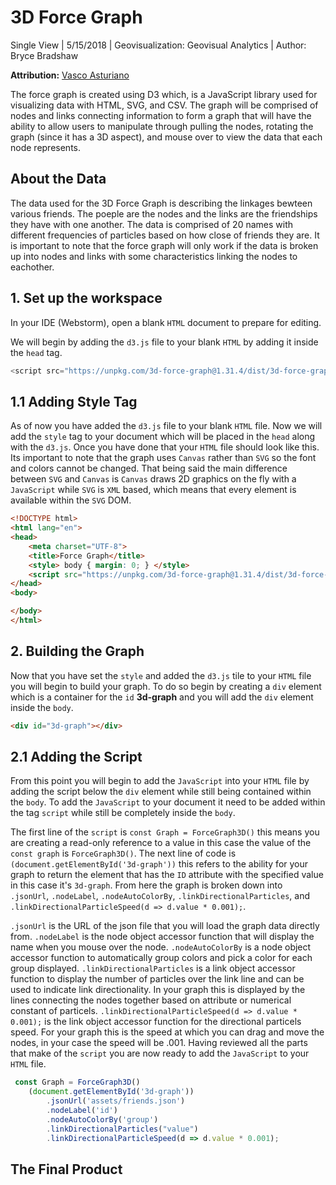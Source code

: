 # 3D Force Graph
Single View | 5/15/2018 | Geovisualization: Geovisual Analytics | Author: Bryce Bradshaw 

**Attribution:** [Vasco Asturiano](https://github.com/vasturiano)

The force graph is created using D3 which, is a JavaScript library used for visualizing data with HTML, SVG, and CSV. The graph will be comprised of nodes and links connecting information to form a graph that will have the ability to allow users to manipulate through pulling the nodes, rotating the graph (since it has a 3D aspect), and mouse over to view the data that each node represents. 

## About the Data
The data used for the 3D Force Graph is describing the linkages bewteen various friends. The poeple are the nodes and the links are the friendships they have with one another. The data is comprised of 20 names with different frequencies of particles based on how close of friends they are. It is important to note that the force graph will only work if the data is broken up into nodes and links with some characteristics linking the nodes to eachother. 

## 1. Set up the workspace

In your IDE (Webstorm), open a blank `HTML` document to prepare for editing.

We will begin by adding the `d3.js` file to your blank `HTML` by adding it inside the `head` tag.

```JavaScript
<script src="https://unpkg.com/3d-force-graph@1.31.4/dist/3d-force-graph.js"></script>
```

## 1.1 Adding Style Tag

As of now you have added the `d3.js` file to your blank `HTML` file. Now we will add the `style` tag to your document which will be placed in the `head` along with the `d3.js`. Once you have done that your `HTML` file should look like this. Its important to note that the graph uses `Canvas` rather than `SVG` so the font and colors cannot be changed. That being said the main difference between `SVG` and `Canvas` is `Canvas` draws 2D graphics on the fly with a `JavaScript` while `SVG` is `XML` based, which means that every element is available within the `SVG` DOM.  

```HTML
<!DOCTYPE html>
<html lang="en">
<head>
    <meta charset="UTF-8">
    <title>Force Graph</title>
    <style> body { margin: 0; } </style>
    <script src="https://unpkg.com/3d-force-graph@1.31.4/dist/3d-force-graph.js"></script>
</head>
<body>

</body>
</html>
```
## 2. Building the Graph

Now that you have set the `style` and added the `d3.js` tile to your `HTML` file you will begin to build your graph. To do so begin by creating a `div` element which is a container for the `id` __3d-graph__ and you will add the `div` element inside the `body`.

```HTML
<div id="3d-graph"></div>
```

## 2.1 Adding the Script


From this point you will begin to add the `JavaScript` into your `HTML` file by adding the script below the `div` element while still being contained within the `body`. To add the `JavaScript` to your document it need to be added within the tag `script` while still be completely inside the `body`.

The first line of the `script` is `const Graph = ForceGraph3D()` this means you are creating a read-only reference to a value in this case the value of the `const graph` is `ForceGraph3D()`. The next line of code is ` (document.getElementById('3d-graph'))` this refers to the ability for your graph to return the element that has the `ID` attribute with the specified value in this case it's `3d-graph`. From here the graph is broken down into ` .jsonUrl`, `.nodeLabel`, `.nodeAutoColorBy`, `.linkDirectionalParticles`, and `.linkDirectionalParticleSpeed(d => d.value * 0.001);`.

`.jsonUrl` is the URL of the json file that you will load the graph data directly from. `.nodeLabel` is the node object accessor function that will display the name when you mouse over the node. `.nodeAutoColorBy` is a node object accessor function to automatically group colors and pick a color for each group displayed. `.linkDirectionalParticles` is a link object accessor function to display the number of particles over the link line and can be used to indicate link directionality. In your graph this is displayed by the lines connecting the nodes together based on attribute or numerical constant of particels. `.linkDirectionalParticleSpeed(d => d.value * 0.001);` is the link object accessor function for the directional particels speed. For your graph this is the speed at which you can drag and move the nodes, in your case the speed will be .001. Having reviewed all the parts that make of the `script` you are now ready to add the `JavaScript` to your `HTML` file.

```JavaScript
 const Graph = ForceGraph3D()
    (document.getElementById('3d-graph'))
        .jsonUrl('assets/friends.json')
        .nodeLabel('id')
        .nodeAutoColorBy('group')
        .linkDirectionalParticles("value")
        .linkDirectionalParticleSpeed(d => d.value * 0.001);
```

## The Final Product


